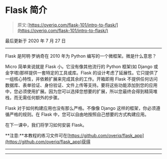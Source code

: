 # Flask 简介

> 原文:[https://overiq.com/flask-101/intro-to-flask/](https://overiq.com/flask-101/intro-to-flask/)

最后更新于 2020 年 7 月 27 日

* * *

Flask 是阿明·罗纳奇在 2010 年为 Python 编写的一个微框架。微是什么意思？

Micro 简单来说就是 Flask 小。它没有像其他流行的 Python 框架(如 Django 或金字塔)那样提供一套特定的工具或库。Flask 的设计考虑了延展性。它只提供了一组核心特性，并依赖扩展来完成其余的工作。开箱即用 Flask 不提供任何访问数据库、表单验证、身份验证、文件上传等支持。要将这些功能添加到您的应用中，您必须使用扩展。因为您可以选择您想要的扩展，所以您最终会得到精简堆栈，而无需任何额外的步骤。

Flask 对于如何构建应用也没有那么严格。不像像 Django 这样的框架，你必须遵循严格的规则。在 Flask 中，您可以自由地按照自己想要的方式构建应用。

在下一课中，我们将学习如何安装 Flask。

**注意:**本教程的练习文件可在[https://github.com/overiq/flask_app](https://github.com/overiq/flask_app)获得

* * *

* * *